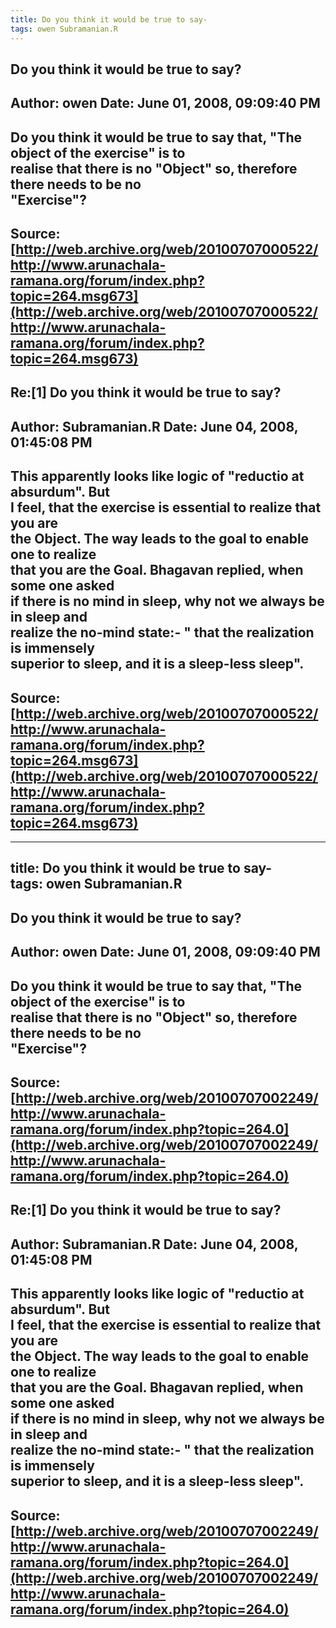 ```yaml
--- 
title: Do you think it would be true to say-   
tags: owen Subramanian.R  
---  
```

## Do you think it would be true to say?  
Author: owen                Date: June 01, 2008, 09:09:40 PM  
---  
Do you think it would be true to say that, "The object of the exercise" is to  
realise that there is no "Object" so, therefore there needs to be no  
"Exercise"?
 ---  
Source:[http://web.archive.org/web/20100707000522/http://www.arunachala-ramana.org/forum/index.php?topic=264.msg673](http://web.archive.org/web/20100707000522/http://www.arunachala-ramana.org/forum/index.php?topic=264.msg673)   
---  

## Re:[1] Do you think it would be true to say?  
Author: Subramanian.R       Date: June 04, 2008, 01:45:08 PM  
---  
This apparently looks like logic of "reductio at absurdum". But   
I feel, that the exercise is essential to realize that you are   
the Object. The way leads to the goal to enable one to realize   
that you are the Goal. Bhagavan replied, when some one asked   
if there is no mind in sleep, why not we always be in sleep and   
realize the no-mind state:- " that the realization is immensely   
superior to sleep, and it is a sleep-less sleep".
 ---  
Source:[http://web.archive.org/web/20100707000522/http://www.arunachala-ramana.org/forum/index.php?topic=264.msg673](http://web.archive.org/web/20100707000522/http://www.arunachala-ramana.org/forum/index.php?topic=264.msg673)   
---  

--- 
title: Do you think it would be true to say-   
tags: owen Subramanian.R  
---  
## Do you think it would be true to say?  
Author: owen                Date: June 01, 2008, 09:09:40 PM  
---  
Do you think it would be true to say that, "The object of the exercise" is to  
realise that there is no "Object" so, therefore there needs to be no  
"Exercise"?
 ---  
Source:[http://web.archive.org/web/20100707002249/http://www.arunachala-ramana.org/forum/index.php?topic=264.0](http://web.archive.org/web/20100707002249/http://www.arunachala-ramana.org/forum/index.php?topic=264.0)   
---  

## Re:[1] Do you think it would be true to say?  
Author: Subramanian.R       Date: June 04, 2008, 01:45:08 PM  
---  
This apparently looks like logic of "reductio at absurdum". But   
I feel, that the exercise is essential to realize that you are   
the Object. The way leads to the goal to enable one to realize   
that you are the Goal. Bhagavan replied, when some one asked   
if there is no mind in sleep, why not we always be in sleep and   
realize the no-mind state:- " that the realization is immensely   
superior to sleep, and it is a sleep-less sleep".
 ---  
Source:[http://web.archive.org/web/20100707002249/http://www.arunachala-ramana.org/forum/index.php?topic=264.0](http://web.archive.org/web/20100707002249/http://www.arunachala-ramana.org/forum/index.php?topic=264.0)   
---  

